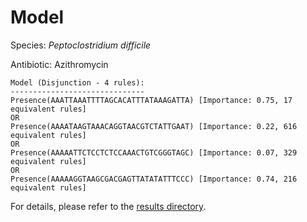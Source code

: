 
# Model

Species: *Peptoclostridium difficile*

Antibiotic: Azithromycin

```
Model (Disjunction - 4 rules):
------------------------------
Presence(AAATTAAATTTTAGCACATTTATAAAGATTA) [Importance: 0.75, 17 equivalent rules]
OR
Presence(AAAATAAGTAAACAGGTAACGTCTATTGAAT) [Importance: 0.22, 616 equivalent rules]
OR
Presence(AAAAATTCTCCTCTCCAAACTGTCGGGTAGC) [Importance: 0.07, 329 equivalent rules]
OR
Presence(AAAAAGGTAAGCGACGAGTTATATATTTCCC) [Importance: 0.74, 216 equivalent rules]

```

For details, please refer to the [results directory](../../../../../results/scm_b/peptoclostridium%20difficile/azithromycin/repeat_8/).

